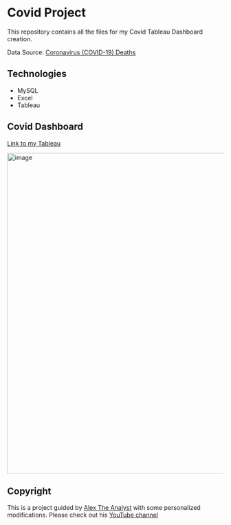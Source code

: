 # Covid Project

This repository contains all the files for my Covid Tableau Dashboard creation.

Data Source: [Coronavirus (COVID-19) Deaths](https://ourworldindata.org/covid-deaths)



## Technologies
- MySQL
- Excel
- Tableau

## Covid Dashboard
[Link to my Tableau](https://public.tableau.com/app/profile/ronnie.chan/viz/CovidProjectInspiredbyAlexTheAnalyst/Dashboard1)

<img width="746" alt="image" src="https://github.com/chanronnie/Covid-Project-Guided-/assets/121308347/40ebff0d-f4e1-4f0c-9f61-e9b40be9a600">

## Copyright
This is a project guided by [Alex The Analyst](https://github.com/AlexTheAnalyst/PortfolioProjects) with some personalized modifications.
Please check out his [YouTube channel](https://www.youtube.com/@AlexTheAnalyst) 
